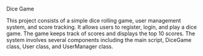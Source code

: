 Dice Game

This project consists of a simple dice rolling game, user management system, and score tracking. 
It allows users to register, login, and play a dice game. The game keeps track of scores and displays the top 10 scores. 
The system involves several components including the main script, DiceGame class, User class, and UserManager class.
